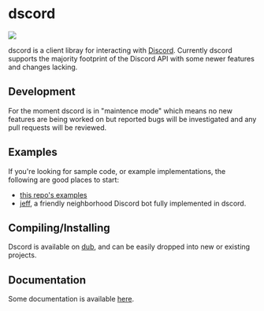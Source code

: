 # dscord

[![](https://travis-ci.org/b1naryth1ef/dscord.svg?branch=master)](https://travis-ci.org/b1naryth1ef/dscord)


dscord is a client libray for interacting with [Discord](https://discordapp.com). Currently dscord supports the majority footprint of the Discord API with some newer features and changes lacking.

## Development

For the moment dscord is in "maintence mode" which means no new features are being worked on but reported bugs will be investigated and any pull requests will be reviewed.

## Examples

If you're looking for sample code, or example implementations, the following are good places to start:

- [this repo's examples](https://github.com/b1naryth1ef/dscord/tree/master/examples)
- [jeff](https://github.com/b1naryth1ef/jeff), a friendly neighborhood Discord bot fully implemented in dscord.


## Compiling/Installing

Dscord is available on [dub](https://code.dlang.org/packages/dscord), and can be easily dropped into new or existing projects.

## Documentation

Some documentation is available [here](http://b1naryth1ef.github.io/dscord/).
